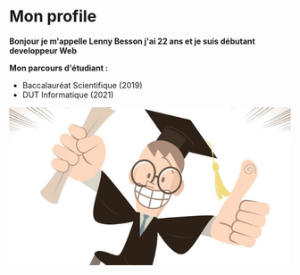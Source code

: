 # Mon profile
 
**Bonjour je m'appelle Lenny Besson j'ai 22 ans et je suis débutant developpeur Web**
  
**Mon parcours d'étudiant :**

- Baccalauréat Scientifique (2019)
- DUT Informatique (2021)
 
 ![Mon image](diplome-heureux-lentreprise-emploi-formation_5614995.jpg)
 
  
